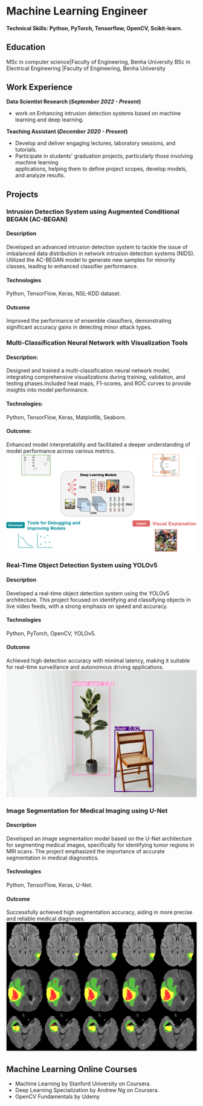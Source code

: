 # Machine Learning Engineer
#### Technical Skills: Python, PyTorch, Tensorflow, OpenCV, Scikit-learn.

## Education
MSc in computer science|Faculty of Engineering, Benha University
BSc in Electrical Engineering |Faculty of Engineering, Benha University
## Work Experience
**Data Scientist Research (_September 2022 - Present_)**
- work on Enhancing intrusion detection systems based on machine learning and deep learning.
  
**Teaching Assistant (_December 2020 - Present_)**
- Develop and deliver engaging lectures, laboratory sessions, and tutorials.
- Participate in students' graduation projects, particularly those involving machine learning   
 applications, helping them to define project scopes, develop models, and analyze results.
  
## Projects

### Intrusion Detection System using Augmented Conditional BEGAN (AC-BEGAN)
#### Description  
  Developed an advanced intrusion detection system to tackle the issue of imbalanced data distribution in network intrusion detection systems (NIDS). Utilized the AC-BEGAN model to generate new samples for minority classes, leading to enhanced classifier performance.
#### Technologies
  Python, TensorFlow, Keras, NSL-KDD dataset.
#### Outcome
  Improved the performance of ensemble classifiers, demonstrating significant accuracy gains in detecting minor attack types.

### Multi-Classification Neural Network with Visualization Tools
#### Description: 
  Designed and trained a multi-classification neural network model, integrating comprehensive visualizations during training, validation, and testing phases.Included heat maps, F1-scores, and ROC curves to provide insights into model performance.
#### Technologies:
  Python, TensorFlow, Keras, Matplotlib, Seaborn.
#### Outcome: 
  Enhanced model interpretability and facilitated a deeper understanding of model performance across various metrics.
![Alt text](/myAssets/myImages/Classification-scheme-of-visualization-methods-for-deep-learning.png)

###  Real-Time Object Detection System using YOLOv5
#### Description
  Developed a real-time object detection system using the YOLOv5 architecture. This project focused on identifying and classifying objects in live video feeds, with a strong emphasis on speed and accuracy.
#### Technologies
  Python, PyTorch, OpenCV, YOLOv5.
#### Outcome
  Achieved high detection accuracy with minimal latency, making it suitable for real-time surveillance and autonomous driving applications.
![Alt text](/myAssets/myImages/CVimage.jpg)
### Image Segmentation for Medical Imaging using U-Net
#### Description
  Developed an image segmentation model based on the U-Net architecture for segmenting medical images, specifically for identifying tumor regions in MRI scans. The project emphasized the importance of accurate segmentation in medical diagnostics.
#### Technologies
  Python, TensorFlow, Keras, U-Net.
#### Outcome
  Successfully achieved high segmentation accuracy, aiding in more precise and reliable medical diagnoses.
![Alttext](/myAssets/myImages/medicalimage.png)

## Machine Learning Online Courses
- Machine Learning by Stanford University on Coursera.
- Deep Learning Specialization by Andrew Ng on Coursera.
- OpenCV Fundamentals by Udemy

  

